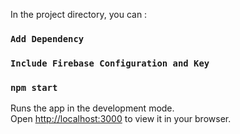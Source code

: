 In the project directory, you can :

### `Add Dependency`
### `Include Firebase Configuration and Key`
### `npm start`

Runs the app in the development mode.\
Open [http://localhost:3000](http://localhost:3000) to view it in your browser.

